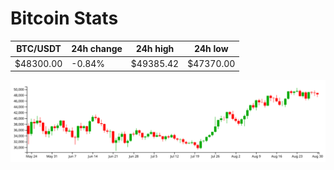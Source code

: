 # Bitcoin Stats

BTC/USDT|24h change|24h high|24h low|
|---|---|---|---|
|$48300.00|-0.84%|$49385.42|$47370.00|

<img src="./chart.svg">
